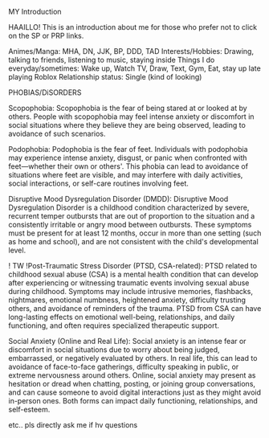 MY Introduction

HAAILLO! This is an introduction about me for those who prefer not to click on the SP or PRP links.

Animes/Manga: MHA, DN, JJK, BP, DDD, TAD
Interests/Hobbies: Drawing, talking to friends, listening to music, staying inside
Things I do everyday/sometimes: Wake up, Watch TV, Draw, Text, Gym, Eat, stay up late playing Roblox
Relationship status: Single (kind of looking)

PHOBIAS/DiSORDERS

Scopophobia:
Scopophobia is the fear of being stared at or looked at by others. People with scopophobia may feel intense anxiety or discomfort in social situations where they believe they are being observed, leading to avoidance of such scenarios.

Podophobia:
Podophobia is the fear of feet. Individuals with podophobia may experience intense anxiety, disgust, or panic when confronted with feet—whether their own or others'. This phobia can lead to avoidance of situations where feet are visible, and may interfere with daily activities, social interactions, or self-care routines involving feet.

Disruptive Mood Dysregulation Disorder (DMDD):
Disruptive Mood Dysregulation Disorder is a childhood condition characterized by severe, recurrent temper outbursts that are out of proportion to the situation and a consistently irritable or angry mood between outbursts. These symptoms must be present for at least 12 months, occur in more than one setting (such as home and school), and are not consistent with the child's developmental level.

! TW !Post-Traumatic Stress Disorder (PTSD, CSA-related):
PTSD related to childhood sexual abuse (CSA) is a mental health condition that can develop after experiencing or witnessing traumatic events involving sexual abuse during childhood. Symptoms may include intrusive memories, flashbacks, nightmares, emotional numbness, heightened anxiety, difficulty trusting others, and avoidance of reminders of the trauma. PTSD from CSA can have long-lasting effects on emotional well-being, relationships, and daily functioning, and often requires specialized therapeutic support.

Social Anxiety (Online and Real Life):
Social anxiety is an intense fear or discomfort in social situations due to worry about being judged, embarrassed, or negatively evaluated by others. In real life, this can lead to avoidance of face-to-face gatherings, difficulty speaking in public, or extreme nervousness around others. Online, social anxiety may present as hesitation or dread when chatting, posting, or joining group conversations, and can cause someone to avoid digital interactions just as they might avoid in-person ones. Both forms can impact daily functioning, relationships, and self-esteem.

etc.. pls directly ask me if hv questions
